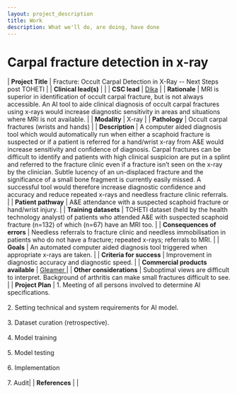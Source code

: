 ```yaml
---
layout: project_description
title: Work
description: What we'll do, are doing, have done
---
```


# **Carpal fracture detection in x-ray**

| <b>Project Title</b> | Fracture: Occult Carpal Detection in X-Ray -- Next Steps post TOHETI |
| <b>Clinical lead(s)</b> |  |
| <b>CSC lead</b> | [Dika](/team/dika.html) |
| <b>Rationale</b> | MRI is superior in identification of occult carpal fracture, but is not always accessible. An AI tool to aide clinical diagnosis of occult carpal fractures using x-rays would increase diagnostic sensitivity in areas and situations where MRI is not available.  |
| <b>Modality</b> | X-ray |
| <b>Pathology</b> | Occult carpal fractures (wrists and hands) |
| <b>Description</b> | A computer aided diagnosis tool which would automatically run when either a scaphoid fracture is suspected or if a patient is referred for a hand/wrist x-ray from A&E would increase sensitivity and confidence of diagnosis. Carpal fractures can be difficult to identify and patients with high clinical suspicion are put in a splint and referred to the fracture clinic even if a fracture isn’t seen on the x-ray by the clinician. Subtle lucency of an un-displaced fracture and the significance of a small bone fragment is currently easily missed. A successful tool would therefore increase diagnostic confidence and accuracy and reduce repeated x-rays and needless fracture clinic referrals. |
| <b>Patient pathway</b> | A&E attendance with a suspected scaphoid fracture or hand/wrist injury. |
| <b>Training datasets</b> | TOHETI dataset (held by the health technology analyst) of patients who attended A&E with suspected scaphoid fracture (n=132) of which (n=67) have an MRI too. |
| <b>Consequences of errors</b> | Needless referrals to fracture clinic and needless immobilisation in patients who do not have a fracture; repeated x-rays; referrals to MRI. |
| <b>Goals</b> | An automated computer aided diagnosis tool triggered when appropriate x-rays are taken. |
| <b>Criteria for success</b> | Improvement in diagnostic accuracy and diagnostic speed. |
| <b>Commercial products available</b> | <a href="http://www.gleamer.ai/"> Gleamer </a> |
| <b>Other considerations</b> | Suboptimal views are difficult to interpret. Background of arthritis can make small fractures difficult to see. |
| <b>Project Plan</b> | 1.	Meeting of all persons involved to determine AI specifications. <br><br> 2.	Setting technical and system requirements for AI model. <br> <br> 3. Dataset curation (retrospective). <br><br> 4.	Model training<br><br>5.	Model testing <br><br>6.	Implementation <br><br>7. Audit|
| <b>References</b> |  |
